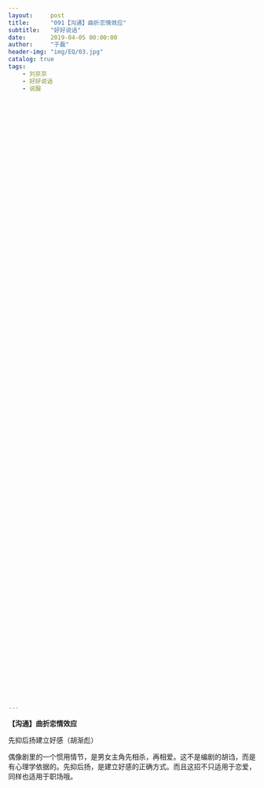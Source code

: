 ```yaml
---
layout:     post
title:      "091【沟通】曲折恋情效应"
subtitle:   "好好说话"
date:       2019-04-05 00:00:00
author:     "于磊"
header-img: "img/EQ/03.jpg"
catalog: true
tags:
    - 刘京京
    - 好好说话
    - 说服

























































































---
```


**【沟通】曲折恋情效应**

先抑后扬建立好感（胡渐彪）



偶像剧里的一个惯用情节，是男女主角先相杀，再相爱。这不是编剧的胡诌，而是有心理学依据的。先抑后扬，是建立好感的正确方式。而且这招不只适用于恋爱，同样也适用于职场哦。
